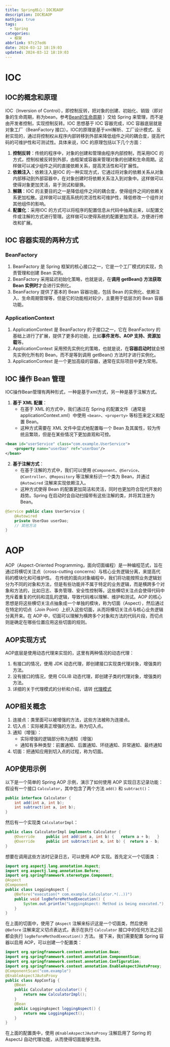 ```yaml
---
title: Spring核心：IOC和AOP
description: IOC和AOP
mathjax: true
tags:
  - Spring
categories:
  - 框架
abbrlink: 97c27ed6
date: 2024-03-12 18:19:03
updated: 2024-03-12 18:19:03
---
```


# IOC
## IOC的概念和原理
IOC（Inversion of Control），即控制反转，把对象的创建、初始化、销毁（即对象的生命周期，称为bean，参考[Bean的生命周期](https://www.xlxq.fun/posts/48c92662.html) ）交给 Spring 来管理，而不是由开发者控制，实现控制反转。IOC 思想基于 IOC 容器完成，IOC 容器底层就是对象工厂（BeanFactory 接口）。IOC的原理是基于xml解析、工厂设计模式、反射实现的，通过将控制权从程序内部转移到外部来降低组件之间的耦合度，提高代码的可维护性和可测试性。具体来说，IOC 的原理包括以下几个方面：
1. **控制反转**：传统的程序中，对象的创建和管理由程序内部控制，而采用IOC 的方式，控制权被反转到外部，由框架或容器来管理对象的创建和生命周期。这样做可以减少组件之间的直接依赖关系，提高灵活性和可扩展性。
2. **依赖注入**：依赖注入是IOC 的一种实现方式，它通过将对象的依赖关系从对象内部移动到外部容器中，在对象创建时将依赖关系注入到对象中。这样做可以使得对象更加灵活，易于测试和替换。
3. **解耦**：IOC 的主要目的之一是降低组件之间的耦合度，使得组件之间的依赖关系更加松散。这样做可以提高系统的灵活性和可维护性，降低修改一个组件对其他组件的影响。
4. **配置化**：采用IOC 的方式可以将程序的配置信息从代码中抽离出来，以配置文件或注解的方式进行管理。这样做可以使得系统的配置更加灵活，方便进行修改和扩展。

## IOC 容器实现的两种方式
### BeanFactory
1. BeanFactory 是 Spring 框架的核心接口之一，它是一个工厂模式的实现，负责管理和创建 Bean 实例。
2. BeanFactory 采用延迟初始化策略，也就是说，在**调用 getBean() 方法获取 Bean 实例时**才会进行实例化。
3. BeanFactory 提供了基本的 Bean 容器功能，包括 Bean 的实例化、依赖注入、生命周期管理等，但是它的功能相对较少，主要用于低层次的 Bean 容器功能。

### ApplicationContext
1. ApplicationContext 是 BeanFactory 的子接口之一，它在 BeanFactory 的基础上进行了扩展，提供了更多的功能，比如**事件发布、AOP 支持、资源加载**等。
3. ApplicationContext 采用预先实例化的策略，也就是说，在**容器启动时**就会预先实例化所有的 Bean，而不是等到调用 getBean() 方法时才进行实例化。
3. ApplicationContext 是一个更加高级的容器，通常在实际项目中更为常用。

## IOC 操作 Bean 管理
IOC操作Bean管理有两种形式，一种是基于xml方式，另一种是基于注解方式。
1. **基于 XML 配置**：
    - 在基于 XML 的方式中，我们通过在 Spring 的配置文件（通常是applicationContext.xml）中使用 `<bean>`、`<property>` 等标签来定义和配置 Bean。
    - 这种方式需要在 XML 文件中显式地配置每一个 Bean 及其属性，较为传统且繁琐，但是在某些情况下更加直观和可控。
```xml
<bean id="userService" class="com.example.UserService">     
	<property name="userDao" ref="userDao"/> 
</bean>  
```
2. **基于注解方式**：
    - 在基于注解的方式中，我们可以使用 `@Component`、`@Service`、`@Controller`、`@Repository` 等注解来标识一个类为 Bean，并通过 `@Autowired` 注解来实现依赖注入。     
    - 这种方式使得 Bean 的配置更加简洁和灵活，同时也更加符合现代开发的趋势。Spring 在启动时会自动扫描带有这些注解的类，并将其注册为 Bean。
```java
@Service public class UserService {     
	@Autowired     
	private UserDao userDao;     
	// 其他方法 
}
```

# AOP
AOP（Aspect-Oriented Programming，面向切面编程）是一种编程范式，旨在通过将横切关注点（cross-cutting concerns）与核心业务逻辑分离，来提高代码的模块化和可维护性。
在传统的面向对象编程中，我们将功能按照业务逻辑划分为不同的对象和方法，但是有些功能并不属于特定的业务逻辑，而是横跨多个对象和方法的，比如日志、事务管理、安全性控制等。这些横切关注点会使得代码中充斥着重复的代码和混乱的逻辑，导致代码难以理解、维护和测试。AOP 的核心思想是将这些横切关注点抽象成一个单独的模块，称为切面（Aspect），然后通过在特定的切点（Join Point）上织入这些切面，从而将横切关注点与核心业务逻辑分离开来。在 AOP 中，切面可以理解为横跨多个对象和方法的代码片段，而切点则是确定在哪些位置应用这些切面的规则。

## AOP实现方式
AOP底层是使用动态代理来实现的，这里有两种情况的动态代理：
1. 有接口的情况，使用 JDK 动态代理，即创建接口实现类代理对象，增强类的方法。
2. 没有接口的情况，使用 CGLIB 动态代理，即创建子类的代理对象，增强类的方法。
3. 详细的关于代理模式的分析和介绍，请转  [代理模式](https://www.xlxq.fun/posts/7b510e10.html)

## AOP相关概念
1. 连接点：类里面可以被增强的方法，这些方法被称为连接点。
2. 切入点：实际被真正增强的方法，称为切入点。
3. 通知（增强）：
	- 实际增强的逻辑部分称为通知（增强）
	- 通知有多种类型：前置通知、后置通知、环绕通知、异常通知、最终通知
4. 切面：把通知应用到切入点的过程，称为切面。

## AOP使用示例
以下是一个简单的 Spring AOP 示例，演示了如何使用 AOP 实现日志记录功能：
假设有一个接口 `Calculator`，其中包含了两个方法 `add()` 和 `subtract()`：
```java
public interface Calculator {     
	int add(int a, int b);     
	int subtract(int a, int b); 
}
```
然后有一个实现类 `CalculatorImpl`：
```java
public class CalculatorImpl implements Calculator {     
	@Override     public int add(int a, int b) {   return a + b;   }     
	@Override     public int subtract(int a, int b) {  return a - b;   }
}
```
想要在调用这些方法时记录日志，可以使用 AOP 实现。首先定义一个切面类 ：
```java
import org.aspectj.lang.annotation.Aspect; 
import org.aspectj.lang.annotation.Before; 
import org.springframework.stereotype.Component;  
@Aspect 
@Component 
public class LoggingAspect {      
	@Before("execution(* com.example.Calculator.*(..))")     
	public void logBeforeMethodExecution() {  
		System.out.println("LoggingAspect: Method is being executed.");     
	} 
}
```
在上面的切面中，使用了 `@Aspect` 注解来标识这是一个切面类，然后使用 `@Before` 注解来定义切点表达式，表示在执行 `Calculator` 接口中的任何方法之前都会执行 `logBeforeMethodExecution()` 方法。
接下来，我们需要配置 Spring 容器以启用 AOP，可以创建一个配置类：
```java
import org.springframework.context.annotation.Bean; 
import org.springframework.context.annotation.ComponentScan; 
import org.springframework.context.annotation.Configuration; 
import org.springframework.context.annotation.EnableAspectJAutoProxy;  @Configuration 
@ComponentScan("com.example") 
@EnableAspectJAutoProxy 
public class AppConfig {      
	@Bean     
	public Calculator calculator() {         
		return new CalculatorImpl();     
	}      
	@Bean     
	public LoggingAspect loggingAspect() {         
		return new LoggingAspect();     
	} 
}
```
在上面的配置类中，使用 `@EnableAspectJAutoProxy` 注解启用了 Spring 的 AspectJ 自动代理功能，从而使得切面能够生效。

